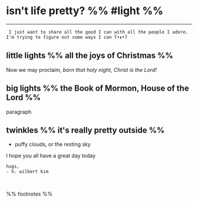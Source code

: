 # isn't life pretty? %% #light %%
***
 
	 I just want to share all the good I can with all the people I adore. I'm trying to figure out some ways I can ʕ•ᴥ•ʔ

## little lights %% all the joys of Christmas %%


 Now we may proclaim, *born that holy night, Christ is the Lord!*

## big lights %% the Book of Mormon, House of the Lord %%

paragraph

## twinkles %% it's really pretty outside %%

- puffy clouds, or the resting sky

I hope you all have a great day today 

	hugs,
	- h. wilbert kim   
<br>

%% footnotes %%

